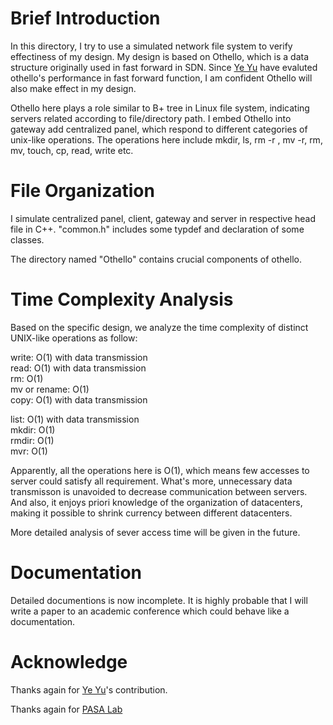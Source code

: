 # Brief Introduction 
In this directory, I try to use a simulated network file system to verify effectiness of my design. My design is based on Othello, which is a data structure originally used in fast forward in SDN. Since [Ye Yu](https://github.com/sdyy1990) have evaluted othello's performance in fast forward function, I am confident Othello will also make effect in my design. 

Othello here plays a role similar to B+ tree in Linux file system, indicating servers related according to file/directory path. I embed Othello into gateway add  centralized panel, which respond to different categories of unix-like operations. The operations here include mkdir, ls, rm -r , mv -r, rm, mv, touch, cp, read, write etc.

# File Organization
I simulate centralized panel, client, gateway and server in respective head file in C++. "common.h" includes some typdef and declaration of some classes.

The directory named "Othello" contains crucial components of othello.

# Time Complexity Analysis
Based on the specific design, we analyze the time complexity of distinct UNIX-like operations as follow:

write: O(1) with data transmission  
read: O(1) with data transmission  
rm: O(1)  
mv or rename: O(1)  
copy: O(1) with data transmission  


list: O(1) with data transmission  
mkdir: O(1)  
rmdir: O(1)  
mvr: O(1) 

Apparently, all the operations here is O(1), which means few accesses to server could satisfy all requirement. What's more, unnecessary data transmisson is unavoided to decrease communication between servers. And also, it enjoys priori knowledge of the organization of datacenters, making it possible to shrink currency between different datacenters.

More detailed analysis of sever access time will be given in the future.

# Documentation 
Detailed documentions is now incomplete. It is highly probable that I will write a paper to an academic conference which could behave like a documentation.

# Acknowledge 
Thanks again for [Ye Yu](https://github.com/sdyy1990)'s contribution.

Thanks again for [PASA Lab](http://pasa-bigdata.nju.edu.cn/)

